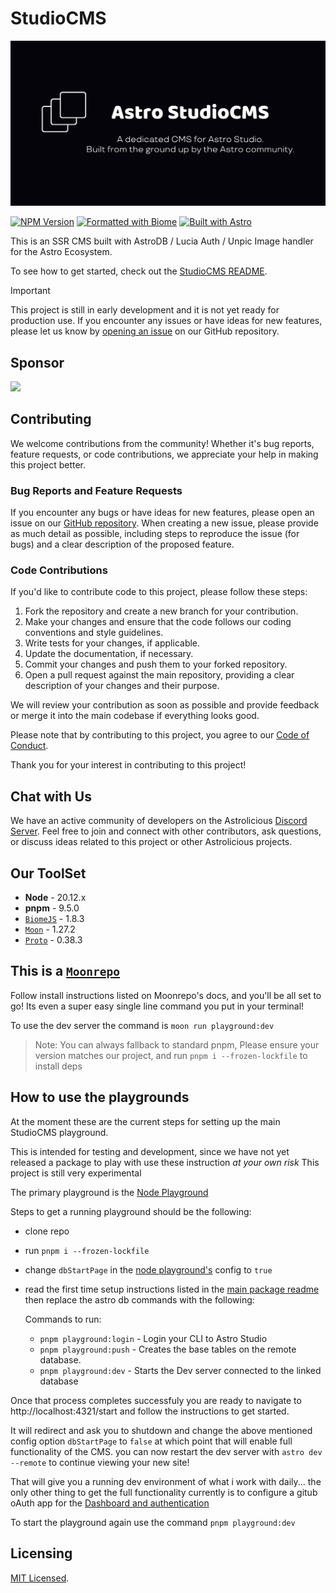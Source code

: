 # StudioCMS

![Readme's Banner](./www/assets/banner-readme.png)

[![NPM Version](https://img.shields.io/npm/v/studiocms)](https://npm.im/studiocms)
[![Formatted with Biome](https://img.shields.io/badge/Formatted_with-Biome-60a5fa?style=flat&logo=biome)](https://biomejs.dev/)
[![Built with Astro](https://astro.badg.es/v2/built-with-astro/tiny.svg)](https://astro.build)

This is an SSR CMS built with AstroDB / Lucia Auth / Unpic Image handler for the Astro Ecosystem.

To see how to get started, check out the [StudioCMS README](./packages/studiocms/README.md).

> [!IMPORTANT]
> This project is still in early development and it is not yet ready for production use. If you encounter any issues or have ideas for new features, please let us know by [opening an issue](https://github.com/astrolicious/studiocms/issues/new/choose) on our GitHub repository.

## Sponsor

<a href="https://turso.tech" rel="sponsored" target="_blank"><img src="https://turso.tech/logokit/turso-logo-illustrated.svg" width="400px" /></a>

## Contributing

We welcome contributions from the community! Whether it's bug reports, feature requests, or code contributions, we appreciate your help in making this project better.

### Bug Reports and Feature Requests

If you encounter any bugs or have ideas for new features, please open an issue on our [GitHub repository](https://github.com/astrolicious/studiocms). When creating a new issue, please provide as much detail as possible, including steps to reproduce the issue (for bugs) and a clear description of the proposed feature.

### Code Contributions

If you'd like to contribute code to this project, please follow these steps:

1. Fork the repository and create a new branch for your contribution.
2. Make your changes and ensure that the code follows our coding conventions and style guidelines.
3. Write tests for your changes, if applicable.
4. Update the documentation, if necessary.
5. Commit your changes and push them to your forked repository.
6. Open a pull request against the main repository, providing a clear description of your changes and their purpose.

We will review your contribution as soon as possible and provide feedback or merge it into the main codebase if everything looks good.

Please note that by contributing to this project, you agree to our [Code of Conduct](https://github.com/astrolicious/.github/blob/main/.github/CODE_OF_CONDUCT.md).

Thank you for your interest in contributing to this project!

## Chat with Us

We have an active community of developers on the Astrolicious [Discord Server](https://chat.astrolicious.dev/). Feel free to join and connect with other contributors, ask questions, or discuss ideas related to this project or other Astrolicious projects.

## Our ToolSet

- **Node** - 20.12.x
- **pnpm** - 9.5.0
- [`BiomeJS`](https://biomejs.dev/) - 1.8.3
- [`Moon`](https://moonrepo.dev) - 1.27.2
- [`Proto`](https://moonrepo.dev) - 0.38.3

## This is a [`Moonrepo`](https://moonrepo.dev)

Follow install instructions listed on Moonrepo's docs, and you'll be all set to go! Its even a super easy single line command you put in your terminal!

To use the dev server the command is `moon run playground:dev`

> Note: You can always fallback to standard pnpm, Please ensure your version matches our project, and run `pnpm i --frozen-lockfile` to install deps

## How to use the playgrounds

At the moment these are the current steps for setting up the main StudioCMS playground.

This is intended for testing and development, since we have not yet released a package to play with use these instruction _at your own risk_ This project is still very experimental

The primary playground is the [Node Playground](./playgrounds/node/)

Steps to get a running playground should be the following:

- clone repo
- run `pnpm i --frozen-lockfile`
- change `dbStartPage` in the [node playground's](./playgrounds/node/studiocms.config.mjs) config to `true`
- read the first time setup instructions listed in the [main package readme](./packages/studiocms/README.md#first-start-and-setup) then replace the astro db commands with the following:

  Commands to run:

  - `pnpm playground:login` - Login your CLI to Astro Studio
  - `pnpm playground:push` - Creates the base tables on the remote database.
  - `pnpm playground:dev` - Starts the Dev server connected to the linked database

Once that process completes successfuly you are ready to navigate to http://localhost:4321/start and follow the instructions to get started.

It will redirect and ask you to shutdown and change the above mentioned config option `dbStartPage` to `false` at which point that will enable full functionality of the CMS. you can now restart the dev server with `astro dev --remote` to continue viewing your new site!

That will give you a running dev environment of what i work with daily... the only other thing to get the full functionality currently is to configure a gitub oAuth app for the [Dashboard and authentication](./packages/studiocms/README.md#authentication)

To start the playground again use the command `pnpm playground:dev`

## Licensing

[MIT Licensed](./LICENSE).
